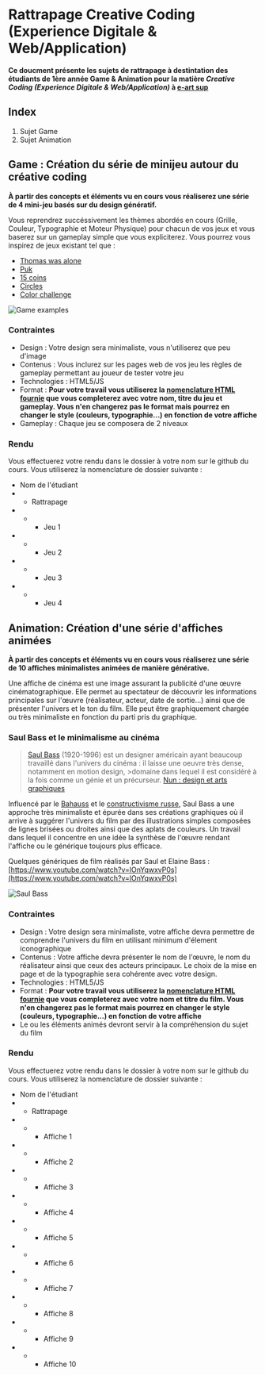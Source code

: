 # Rattrapage Creative Coding (Experience Digitale & Web/Application)
**Ce doucment présente les sujets de rattrapage à destintation des étudiants de 1ère année Game & Animation pour la matière _Creative Coding (Experience Digitale & Web/Application)_ à [e-art sup](http://www.e-artsup.net/)**

## Index
1. Sujet Game
2. Sujet Animation

## Game : Création du série de minijeu autour du créative coding
**À partir des concepts et éléments vu en cours vous réaliserez une série de 4 mini-jeu basés sur du design génératif.**

Vous reprendrez succéssivement les thèmes abordés en cours (Grille, Couleur, Typographie et Moteur Physique) pour chacun de vos jeux et vous baserez sur un gameplay simple que vous expliciterez.
Vous pourrez vous inspirez de jeux existant tel que :

* [Thomas was alone](https://store.steampowered.com/app/220780/Thomas_Was_Alone/)
* [Puk](http://www.laserdog.co.uk/puk/)
* [15 coins](https://play.google.com/store/apps/details?id=com.EngagingGames.fifteenCoinsGP&hl=fr)
* [Circles](https://store.steampowered.com/app/460250/_Circles/)
* [Color challenge](https://play.google.com/store/apps/details?id=com.colorswitch.switch2)

![Game examples](https://www.arivaux.com/preprod/cc-2018/GameExemple.jpg)

### Contraintes
* Design : Votre design sera minimaliste, vous n'utiliserez que peu d'image
* Contenus : Vous inclurez sur les pages web de vos jeu les règles de gameplay permettant au joueur de tester votre jeu
* Technologies : HTML5/JS
* Format : **Pour votre travail vous utiliserez la [nomenclature HTML fournie](#) que vous completerez avec votre nom, titre du jeu et gameplay. Vous n'en changerez pas le format mais pourrez en changer le style (couleurs, typographie...) en fonction de votre affiche**
* Gameplay : Chaque jeu se composera de 2 niveaux

### Rendu
Vous effectuerez votre rendu dans le dossier à votre nom sur le github du cours. Vous utiliserez la nomenclature de dossier suivante :
* Nom de l'étudiant
* * Rattrapage
* * * Jeu 1
* * * Jeu 2
* * * Jeu 3
* * * Jeu 4

## Animation: Création d'une série d'affiches animées
**À partir des concepts et éléments vu en cours vous réaliserez une série de 10 affiches minimalistes animées de manière générative.**

Une affiche de cinéma est une image assurant  la publicité d'une œuvre cinématographique. Elle permet au spectateur de découvrir les informations principales sur l'œuvre (réalisateur, acteur, date de sortie...) ainsi que de présenter l'univers et le ton du film. Elle peut être graphiquement chargée ou très minimaliste en fonction du parti pris du graphique.

### Saul Bass et le minimalisme au cinéma
>[Saul Bass](https://fr.wikipedia.org/wiki/Saul_Bass) (1920-1996) est un designer américain ayant beaucoup travaillé dans l'univers du cinéma : il laisse une oeuvre très dense, notamment en motion design, >domaine dans lequel il est considéré à la fois comme un génie et un précurseur. [Nun : design et arts graphiques](https://www.nundesign.fr/transmettre/espace-pedagogique/maitres/saul-bass)

Influencé par le [Bahauss](https://fr.wikipedia.org/wiki/Bauhaus) et le [constructivisme russe](https://fr.wikipedia.org/wiki/Constructivisme_russe), Saul Bass a une approche très minimaliste et épurée dans ses créations graphiques où il arrive à suggérer l'univers du film par des illustrations simples composées de lignes brisées ou droites ainsi que des aplats de couleurs. Un travail dans lequel il concentre en une idée la synthèse de l'œuvre rendant l'affiche ou le générique toujours plus efficace.

Quelques génériques de film réalisés par Saul et Elaine Bass : [https://www.youtube.com/watch?v=lOnYqwxvP0s](https://www.youtube.com/watch?v=lOnYqwxvP0s)

![Saul Bass](https://www.arivaux.com/preprod/cc-2018/SaulBass.jpg)

### Contraintes
* Design : Votre design sera minimaliste, votre affiche devra permettre de comprendre l'univers du film en utilisant minimum d'élement iconographique
* Contenus : Votre affiche devra présenter le nom de l'œuvre, le nom du réalisateur ainsi que ceux des acteurs principaux. Le choix de la mise en page et de la typographie sera cohérente avec votre design.
* Technologies : HTML5/JS
* Format : **Pour votre travail vous utiliserez la [nomenclature HTML fournie](#) que vous completerez avec votre nom et titre du film. Vous n'en changerez pas le format mais pourrez en changer le style (couleurs, typographie...) en fonction de votre affiche**
* Le ou les éléments animés devront servir à la compréhension du sujet du film

### Rendu
Vous effectuerez votre rendu dans le dossier à votre nom sur le github du cours. Vous utiliserez la nomenclature de dossier suivante :
* Nom de l'étudiant
* * Rattrapage
* * * Affiche 1
* * * Affiche 2
* * * Affiche 3
* * * Affiche 4
* * * Affiche 5
* * * Affiche 6
* * * Affiche 7
* * * Affiche 8
* * * Affiche 9
* * * Affiche 10
